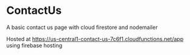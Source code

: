 # ContactUs
A basic contact us page with cloud firestore and nodemailer

Hosted at https://us-central1-contact-us-7c6f1.cloudfunctions.net/app using firebase hosting

